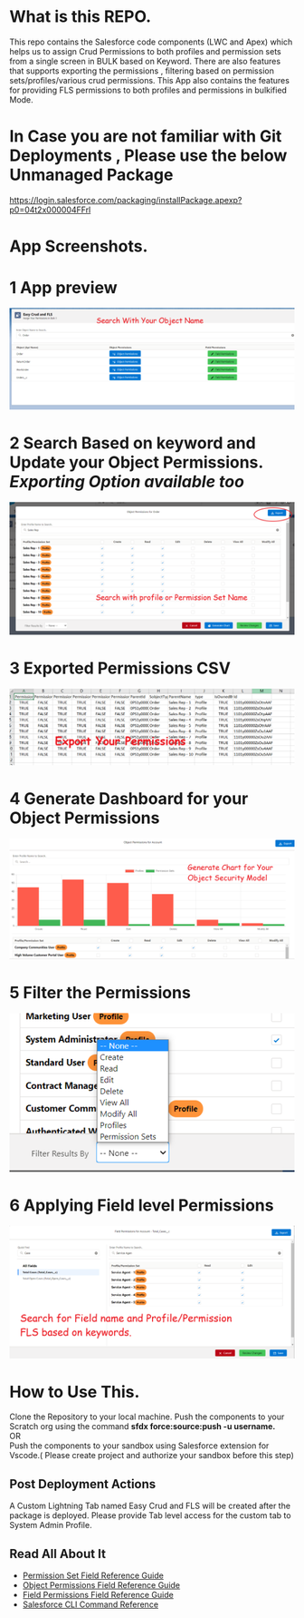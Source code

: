 # What is this REPO.

This repo contains the Salesforce code components (LWC and Apex) which helps us to assign Crud Permissions to both profiles and permission sets from a single screen in BULK based on Keyword. There are also features that supports exporting the permissions , filtering based on permission sets/profiles/various crud permissions. This App also contains the features for providing FLS permissions to both profiles and permissions in bulkified Mode.

# In Case you are not familiar with Git Deployments , Please use the below Unmanaged Package 
https://login.salesforce.com/packaging/installPackage.apexp?p0=04t2x000004FFrl



# App Screenshots. 

# 1 App preview
![App preview](https://github.com/ravinarayanan89/EasyCrudAndFls/blob/main/screenshots/1.png?raw=true)

# 2 Search Based on keyword and Update your Object Permissions.  <i> Exporting Option available too </i>
![App preview](https://github.com/ravinarayanan89/EasyCrudAndFls/blob/main/screenshots/2.png?raw=true)

# 3 Exported Permissions CSV
![App preview](https://github.com/ravinarayanan89/EasyCrudAndFls/blob/main/screenshots/3.png?raw=true)

# 4 Generate Dashboard for your Object Permissions
![App preview](https://github.com/ravinarayanan89/EasyCrudAndFls/blob/main/screenshots/4.png?raw=true)

# 5 Filter the Permissions
![App preview](https://github.com/ravinarayanan89/EasyCrudAndFls/blob/main/screenshots/5.PNG?raw=true)

# 6 Applying Field level Permissions
![App preview](https://github.com/ravinarayanan89/EasyCrudAndFls/blob/main/screenshots/6.png?raw=true)



# How to Use This.

Clone the Repository to your local machine. 
Push the components to your Scratch org using the command <b>sfdx force:source:push -u username.</b><br/>
OR <br/>
Push the components to your sandbox using Salesforce extension for Vscode.( Please create project and authorize your sandbox before this step)


## Post Deployment Actions
A Custom Lightning Tab named Easy Crud and FLS will be created after the package is deployed. Please provide Tab level access for the custom tab to System Admin Profile.


## Read All About It

- [Permission Set Field Reference Guide](https://developer.salesforce.com/docs/atlas.en-us.sfFieldRef.meta/sfFieldRef/salesforce_field_reference_PermissionSet.htm)
- [Object Permissions Field Reference Guide](https://developer.salesforce.com/docs/atlas.en-us.sfFieldRef.meta/sfFieldRef/salesforce_field_reference_ObjectPermissions.htm)
- [Field Permissions Field Reference Guide](https://developer.salesforce.com/docs/atlas.en-us.sfFieldRef.meta/sfFieldRef/salesforce_field_reference_FieldPermissions.htm)
- [Salesforce CLI Command Reference](https://developer.salesforce.com/docs/atlas.en-us.sfdx_cli_reference.meta/sfdx_cli_reference/cli_reference.htm)
